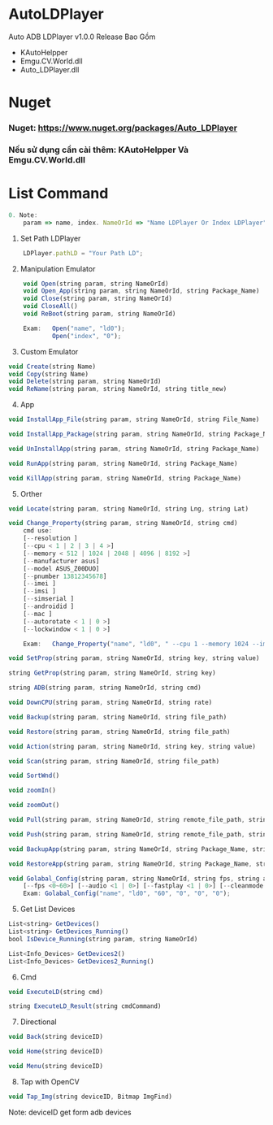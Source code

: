 # AutoLDPlayer
Auto ADB LDPlayer v1.0.0
Release Bao Gồm
- KAutoHelpper
- Emgu.CV.World.dll
- Auto_LDPlayer.dll

# Nuget
### Nuget: https://www.nuget.org/packages/Auto_LDPlayer
### Nếu sử dụng cần cài thêm: KAutoHelpper Và Emgu.CV.World.dll

# List Command
```js
0. Note:
    param => name, index. NameOrId => "Name LDPlayer Or Index LDPlayer"
```

1. Set Path LDPlayer
```js
    LDPlayer.pathLD = "Your Path LD";
```

2. Manipulation Emulator
```js
    void Open(string param, string NameOrId)
    void Open_App(string param, string NameOrId, string Package_Name)
    void Close(string param, string NameOrId)
    void CloseAll()
    void ReBoot(string param, string NameOrId)
```
```js
    Exam:   Open("name", "ld0");
            Open("index", "0");
```
3. Custom Emulator
```js
void Create(string Name)
void Copy(string Name)
void Delete(string param, string NameOrId)
void ReName(string param, string NameOrId, string title_new)
```

4. App 
```js
void InstallApp_File(string param, string NameOrId, string File_Name)

void InstallApp_Package(string param, string NameOrId, string Package_Name)

void UnInstallApp(string param, string NameOrId, string Package_Name)

void RunApp(string param, string NameOrId, string Package_Name)

void KillApp(string param, string NameOrId, string Package_Name)
```

5. Orther
```js
void Locate(string param, string NameOrId, string Lng, string Lat)
```

```js
void Change_Property(string param, string NameOrId, string cmd)
    cmd use: 
    [--resolution ]
    [--cpu < 1 | 2 | 3 | 4 >]
    [--memory < 512 | 1024 | 2048 | 4096 | 8192 >]
    [--manufacturer asus]
    [--model ASUS_Z00DUO]
    [--pnumber 13812345678]
    [--imei ]
    [--imsi ]    
    [--simserial ]
    [--androidid ]
    [--mac ]
    [--autorotate < 1 | 0 >]
    [--lockwindow < 1 | 0 >]

    Exam:   Change_Property("name", "ld0", " --cpu 1 --memory 1024 --imei 123456789");
```
```js
void SetProp(string param, string NameOrId, string key, string value)

string GetProp(string param, string NameOrId, string key)

string ADB(string param, string NameOrId, string cmd)

void DownCPU(string param, string NameOrId, string rate)

void Backup(string param, string NameOrId, string file_path)

void Restore(string param, string NameOrId, string file_path)

void Action(string param, string NameOrId, string key, string value)

void Scan(string param, string NameOrId, string file_path)

void SortWnd()

void zoomIn()

void zoomOut()

void Pull(string param, string NameOrId, string remote_file_path, string local_file_path)

void Push(string param, string NameOrId, string remote_file_path, string local_file_path)

void BackupApp(string param, string NameOrId, string Package_Name, string file_path)

void RestoreApp(string param, string NameOrId, string Package_Name, string file_path)
```
```js
void Golabal_Config(string param, string NameOrId, string fps, string audio, string fast_play, string clean_mode)
    [--fps <0~60>] [--audio <1 | 0>] [--fastplay <1 | 0>] [--cleanmode <1 | 0>]
    Exam: Golabal_Config("name", "ld0", "60", "0", "0", "0");
```
5. Get List Devices
```js
List<string> GetDevices()
List<string> GetDevices_Running()
bool IsDevice_Running(string param, string NameOrId)

List<Info_Devices> GetDevices2()
List<Info_Devices> GetDevices2_Running()
```

6. Cmd
```js
void ExecuteLD(string cmd)

string ExecuteLD_Result(string cmdCommand)
```

7. Directional
```js
void Back(string deviceID)

void Home(string deviceID)

void Menu(string deviceID)
```

8. Tap with OpenCV
```js
void Tap_Img(string deviceID, Bitmap ImgFind)
```

Note: deviceID get form adb devices